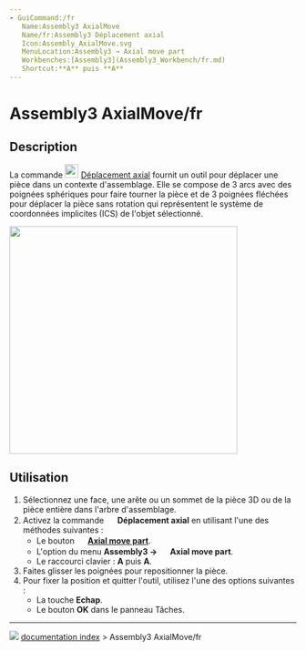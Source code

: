 ```yaml
---
- GuiCommand:/fr
   Name:Assembly3 AxialMove
   Name/fr:Assembly3 Déplacement axial
   Icon:Assembly_AxialMove.svg
   MenuLocation:Assembly3 → Axial move part
   Workbenches:[Assembly3](Assembly3_Workbench/fr.md)
   Shortcut:**A** puis **A**
---
```


# Assembly3 AxialMove/fr

## Description

La commande <img alt="" src=images/Assembly_AxialMove.svg  style="width:24px;"> [Déplacement axial](Assembly3_AxialMove/fr.md) fournit un outil pour déplacer une pièce dans un contexte d\'assemblage. Elle se compose de 3 arcs avec des poignées sphériques pour faire tourner la pièce et de 3 poignées fléchées pour déplacer la pièce sans rotation qui représentent le système de coordonnées implicites (ICS) de l\'objet sélectionné.

<img alt="" src=images/Assembly3_AxialMove.png  style="width:400px;">

## Utilisation

1.  Sélectionnez une face, une arête ou un sommet de la pièce 3D ou de la pièce entière dans l\'arbre d\'assemblage.
2.  Activez la commande <img alt="" src=images/Assembly_AxialMove.svg  style="width:16px;"> **Déplacement axial** en utilisant l\'une des méthodes suivantes :
    -   Le bouton **<img src="images/Assembly_AxialMove.svg" width=16px> [Axial move part](Assembly3_AxialMove/fr.md)**.
    -   L\'option du menu **Assembly3 → <img src="images/Assembly_AxialMove.svg" width=16px> Axial move part**.
    -   Le raccourci clavier : **A** puis **A**.
3.  Faites glisser les poignées pour repositionner la pièce.
4.  Pour fixer la position et quitter l\'outil, utilisez l\'une des options suivantes :
    -   La touche **Echap**.
    -   Le bouton **OK** dans le panneau Tâches.



---
![](images/Right_arrow.png) [documentation index](../README.md) > Assembly3 AxialMove/fr
